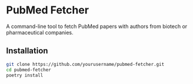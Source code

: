 # PubMed Fetcher

A command-line tool to fetch PubMed papers with authors from biotech or pharmaceutical companies.

##  Installation

```bash
git clone https://github.com/yourusername/pubmed-fetcher.git
cd pubmed-fetcher
poetry install
